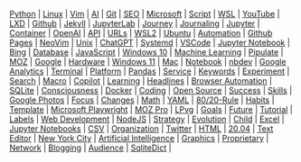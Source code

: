 
[Python](/python/) | [Linux](/linux/) | [Vim](/vim/) | [AI](/ai/) | [Git](/git/) | 
[SEO](/seo/) | [Microsoft](/microsoft/) | [Script](/script/) | [WSL](/wsl/) | [YouTube](/youtube/) | 
[LXD](/lxd/) | [Github](/github/) | [Jekyll](/jekyll/) | [JupyterLab](/jupyterlab/) | [Journey](/journey/) | 
[Journaling](/journaling/) | [Jupyter](/jupyter/) | [Container](/container/) | [OpenAI](/openai/) | [API](/api/) | 
[URLs](/url/) | [WSL2](/wsl2/) | [Ubuntu](/ubuntu/) | [Automation](/automation/) | [Github Pages](/github-pages/) | 
[NeoVim](/neovim/) | [Unix](/unix/) | [ChatGPT](/chatgpt/) | [Systemd](/systemd/) | [VSCode](/vscode/) | 
[Jupyter Notebook](/jupyter-notebook/) | [Bing](/bing/) | [Database](/database/) | [JavaScript](/javascript/) | [Windows 10](/windows-10/) | 
[Machine Learning](/machine-learning/) | [Pipulate](/pipulate/) | [MOZ](/moz/) | [Google](/google/) | [Hardware](/hardware/) | 
[Windows 11](/windows-11/) | [Mac](/mac/) | [Notebook](/notebook/) | [nbdev](/nbdev/) | [Google Analytics](/google-analytics/) | 
[Terminal](/terminal/) | [Platform](/platform/) | [Pandas](/panda/) | [Service](/service/) | [Keywords](/keywords/) | 
[Experiment](/experiment/) | [Search](/search/) | [Macro](/macro/) | [Copilot](/copilot/) | [Learning](/learning/) | 
[Headlines](/headline/) | [Browser Automation](/browser-automation/) | [SQLite](/sqlite/) | [Consciousness](/consciousness/) | [Docker](/docker/) | 
[Coding](/coding/) | [Open Source](/open-source/) | [Success](/success/) | [Skills](/skill/) | [Google Photos](/google-photos/) | 
[Focus](/focus/) | [Changes](/change/) | [Math](/math/) | [YAML](/yaml/) | [80/20-Rule](/80-20-rule/) | 
[Habits](/habit/) | [Template](/template/) | [Microsoft Playwright](/microsoft-playwright/) | [MOZ Pro](/moz-pro/) | [LPvg](/lpvg/) | 
[Goals](/goal/) | [Future](/future/) | [Tutorial](/tutorial/) | [Labels](/label/) | [Web Development](/web-development/) | 
[NodeJS](/nodejs/) | [Strategy](/strategy/) | [Evolution](/evolution/) | [Child](/child/) | [Excel](/excel/) | 
[Jupyter Notebooks](/jupyter-notebooks/) | [CSV](/csv/) | [Organization](/organization/) | [Twitter](/twitter/) | [HTML](/html/) | 
[20.04](/20-04/) | [Text Editor](/text-editor/) | [New York City](/new-york-city/) | [Artificial Intelligence](/artificial-intelligence/) | [Graphics](/graphic/) | 
[Proprietary](/proprietary/) | [Network](/network/) | [Blogging](/blogging/) | [Audience](/audience/) | [SqliteDict](/sqlitedict/) | 